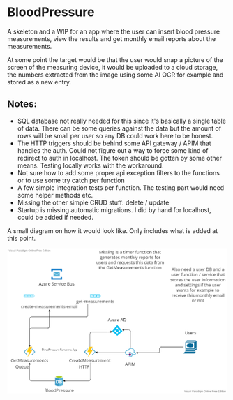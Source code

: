 # BloodPressure

A skeleton and a WIP for an app where the user can insert blood pressure measurements, view the results and get monthly email reports about the measurements.

At some point the target would be that the user would snap a picture of the screen of the measuring device, it would be uploaded to a cloud storage, the numbers extracted from the image using some AI OCR for example and stored as a new entry.

## Notes:

- SQL database not really needed for this since it's basically a single table of data. There can be some queries against the data but the amount of rows will be small per user so any DB could work here to be honest.
- The HTTP triggers should be behind some API gateway / APIM that handles the auth. Could not figure out a way to force some kind of redirect to auth in localhost. The token should be gotten by some other means. Testing locally works with the workaround.
- Not sure how to add some proper api exception filters to the functions or to use some try catch per function
- A few simple integration tests per function. The testing part would need some helper methods etc.
- Missing the other simple CRUD stuff: delete / update
- Startup is missing automatic migrations. I did by hand for localhost, could be added if needed.

A small diagram on how it would look like. Only includes what is added at this point.

![app](blood_pressure_app.png)
